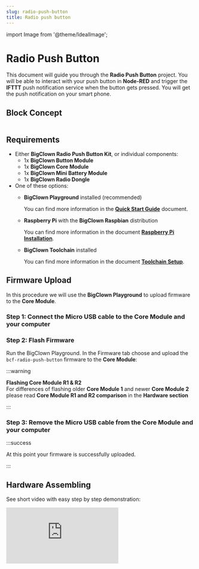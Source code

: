 ```yaml
---
slug: radio-push-button
title: Radio push button
---
```

import Image from '@theme/IdealImage';

# Radio Push Button

This document will guide you through the **Radio Push Button** project. You will be able to interact with your push button in **Node-RED** and trigger the **IFTTT** push notification service when the button gets pressed. You will get the push notification on your smart phone.

## Block Concept

<div class="container">
  <div class="row">
    <Image img={require('./img/radio-push-button/radio-push-button_block-diagram.webp')}/>
  </div>
</div>

## Requirements

* Either **BigClown Radio Push Button Kit**, or individual components:
  * 1x **BigClown Button Module**
  * 1x **BigClown Core Module**
  * 1x **BigClown Mini Battery Module**
  * 1x **BigClown Radio Dongle**
* One of these options:
  * **BigClown Playground** installed (recommended)

    You can find more information in the [**Quick Start Guide**](../basics/quick-start-guide.md) document.

  * **Raspberry Pi** with the **BigClown Raspbian** distribution

    You can find more information in the document [**Raspberry Pi Installation**](../tutorials/raspberry-pi-installation.md).

  * **BigClown Toolchain** installed

    You can find more information in the document [**Toolchain Setup**](../firmware/toolchain-setup.md).

## Firmware Upload

In this procedure we will use the **BigClown Playground** to upload firmware to the **Core Module**.

### Step 1: Connect the Micro USB cable to the **Core Module** and your computer

### Step 2: Flash Firmware

Run the BigClown Playground. In the Firmware tab choose and upload the `bcf-radio-push-button` firmware to the **Core Module**:

:::warning

**Flashing Core Module R1 & R2**  
For differences of flashing older **Core Module 1** and newer **Core Module 2** please read **Core Module R1 and R2 comparison** in the **Hardware section**

:::

### Step 3: Remove the Micro USB cable from the **Core Module** and your computer

:::success

At this point your firmware is successfully uploaded.

:::

## Hardware Assembling

See short video with easy step by step demonstration:

<div style={{ position: 'relative', paddingBottom: '56.25%', height: 0, overflow: 'hidden' }}>
  <iframe
    src="https://www.youtube.com/embed/OCPPKXzCBg0?si=_KXwaBvBpYjCHWzy"     title="YouTube video player"
    style={{ position: 'absolute', top: 0, left: 0, width: '100%', height: '100%' }}
    frameBorder="0"
    allow="accelerometer; autoplay; clipboard-write; encrypted-media; gyroscope; picture-in-picture; web-share"
    allowFullScreen
    referrerPolicy="strict-origin-when-cross-origin"
  />
</div>

### Step 1: Start with the **Mini Battery Module**

### **Step 2:** Plug the **Core Module** on top of the **Mini Battery Module**

### **Step 3:** Plug the **Button Module** on top of the **Core Module**

## Playground Bootstrap

:::danger

If you are using the new **BigClown Playground**, then use the **Functions** tab instead of using [**http://localhost:1880/**](http://localhost:1880/). Also the pairing process is now done in **Devices** tab. For communication test use the **Messages** tab.

:::

### **Step 1:** Open **Node-RED** in your web browser

[http://localhost:1880/](http://localhost:1880/)

### Step 2: You should see the empty workspace with **Flow 1**

### **Step 3:** Insert the following snippet in the flow (using **Menu >> Import**) and click in **Flow 1** tab

<div class="container">
  <div class="row">
    <Image img={require('./img/radio-push-button/radio-push-button_node-red-gw-controls.webp')}/>
  </div>
</div>

:::info

This snippet provides control buttons for gateway/radio commands. These commands are sent over the MQTT protocol.

:::

### Step 4: Deploy the flow using the **Deploy** button in the top-right corner

### Step 5: Open the **debug** tab

<div class="container">
  <div class="row">
    <Image img={require('./img/radio-push-button/radio-push-button_node-red-gw-debug.webp')}/>
  </div>
</div>

:::info

In the **debug** tab, you will be able to see all the MQTT messages.

:::

### Step 6: Click on the **List all gateways** button. You should see a response like this in the **debug** tab

<div class="container">
  <div class="row">
    <Image img={require('./img/radio-push-button/radio-push-button_node-red-gw-list.webp')}/>
  </div>
</div>

:::success

At this point, you've got working **Node-RED**, **MQTT**, **BigClown Radio Dongle**and **BigClown Gateway**.

:::

## Radio Pairing

In this section, we will create a radio link between the **Radio Dongle** and the **Radio Push Button**.

Follow these steps in **Node-RED**:

### Step 1: Click on the **Start node pairing** button

<div class="container">
  <div class="row">
    <Image img={require('./img/radio-push-button/radio-push-button_node-red-gw-pair-start.webp')}/>
  </div>
</div>

### Step 2: Assembly

Insert the batteries into the **Radio Push Button** to send the pairing request (you should also see the red LED on the **Core Module** to be on for about 2 seconds).

### Step 3: Click on the **Stop node pairing** button

<div class="container">
  <div class="row">
    <Image img={require('./img/radio-push-button/radio-push-button_node-red-gw-pair-stop.webp')}/>
  </div>
</div>

:::success

At this point, you've got established a radio link between the node (**Radio Push Button**) and the gateway (**Radio Dongle**).

:::

## Communication Test

Follow these steps in **Node-RED**:

### Step 1: Switch to **debug** tab on the right

### Step 2: Press the button and you should see the counting messages

<div class="container">
  <div class="row">
    <Image img={require('./img/radio-push-button/radio-push-button_radio-test.webp')}/>
  </div>
</div>

:::success

At this point, you've got verified radio communication.

:::

## Enclosure

Optionally put the assembly into the appropriate enclosure, if you have one.

:::info

You can find more information about the enclosures in the document [**Enclosures**](../basics/enclosures.md).

:::

## Integration with IFTTT

In this section, we will create an **Applet** in the **IFTTT** service. The **Applet** is a sort of event-trigger mechanism.

### Step 1: Open the web-browser and go to [**IFTTT**](https://ifttt.com/)

<div class="container">
  <div class="row">
    <Image img={require('./img/radio-push-button/radio-push-button_ifttt-01.webp')}/>
  </div>
</div>

### Step 2: Log in to IFTTT service. You can sign up using your Google or Facebook identity

<div class="container">
  <div class="row">
    <Image img={require('./img/radio-push-button/radio-push-button_ifttt-02.webp')}/>
  </div>
</div>

### Step 3: Go to **My Applets** in the menu and click on the **New Applet** button

<div class="container">
  <div class="row">
    <Image img={require('./img/radio-push-button/radio-push-button_ifttt-03.webp')}/>
  </div>
</div>

### Step 4: Click on **+this** in the `if this then that` sentence

<div class="container">
  <div class="row">
    <Image img={require('./img/radio-push-button/radio-push-button_ifttt-04.webp')}/>
  </div>
</div>

### Step 5: Find a service with the name **Webhooks** and select it

<div class="container">
  <div class="row">
    <Image img={require('./img/radio-push-button/radio-push-button_ifttt-05.webp')}/>
  </div>
</div>

### Step 6: Click on **Receive a web request**

<div class="container">
  <div class="row">
    <Image img={require('./img/radio-push-button/radio-push-button_ifttt-06.webp')}/>
  </div>
</div>

### **Step 7:** Type `button` in the **Event Name** field and click on **Create Trigger**

<div class="container">
  <div class="row">
    <Image img={require('./img/radio-push-button/radio-push-button_ifttt-07.webp')}/>
  </div>
</div>

### **Step 8:** Click on **+that** in the `if this then that` sentence

<div class="container">
  <div class="row">
    <Image img={require('./img/radio-push-button/radio-push-button_ifttt-08.webp')}/>
  </div>
</div>

### Step 9: Find action service with the name **Notifications** and select it

<div class="container">
  <div class="row">
    <Image img={require('./img/radio-push-button/radio-push-button_ifttt-09.webp')}/>
  </div>
</div>

### Step 10: Click on **Send a notification from the IFTTT app**

<div class="container">
  <div class="row">
    <Image img={require('./img/radio-push-button/radio-push-button_ifttt-10.webp')}/>
  </div>
</div>

### **Step 11:** Edit the **Notification** field and insert the text `The button has been pressed on {{OccurredAt}}` and push the **Create action** button

<div class="container">
  <div class="row">
    <Image img={require('./img/radio-push-button/radio-push-button_ifttt-11.webp')}/>
  </div>
</div>

### Step 12: Click on the **Finish** button

<div class="container">
  <div class="row">
    <Image img={require('./img/radio-push-button/radio-push-button_ifttt-12.webp')}/>
  </div>
</div>

### Step 13: Click on the **Webhooks** button

<div class="container">
  <div class="row">
    <Image img={require('./img/radio-push-button/radio-push-button_ifttt-13.webp')}/>
  </div>
</div>

### Step 14: Click on the **Documentation** button

<div class="container">
  <div class="row">
    <Image img={require('./img/radio-push-button/radio-push-button_ifttt-14.webp')}/>
  </div>
</div>

### Step 15: Click on the **event** field

<div class="container">
  <div class="row">
    <Image img={require('./img/radio-push-button/radio-push-button_ifttt-15.webp')}/>
  </div>
</div>

### Step 16: Insert the name `button` in the **event** field and keep the window open

<div class="container">
  <div class="row">
    <Image img={require('./img/radio-push-button/radio-push-button_ifttt-16.webp')}/>
  </div>
</div>

### Step 17: Mobile app

Install the **IFTTT** app on your smart phone and sign in using the same account as you just used to create the applet. Allow the app to use the push notifications when asked

### Step 18: Click on the **Test It** button in the web-browser window

<div class="container">
  <div class="row">
    <Image img={require('./img/radio-push-button/radio-push-button_ifttt-17.webp')}/>
  </div>
</div>

### Step 19: You should receive the push notification on your smart phone within a few seconds

### Step 20: Copy this URL to the clipboard for later use

<div class="container">
  <div class="row">
    <Image img={require('./img/radio-push-button/radio-push-button_ifttt-18.webp')}/>
  </div>
</div>

:::success

At this point, you've got working notification **Applet** in the **IFTTT** service.

:::

## Connect IFTTT in Node-RED

In this section, we will create a link between the button event on MQTT and HTTP request to **IFTTT** which will trigger the push notification.

### Step 1: Switch to your **Node-RED** flow

### Step 2: Insert the following snippet in the flow (using **Menu >> Import**)

```text
[{"id":"e507a379.e9d1d","type":"mqtt in","z":"dfc861b.b2a02a","name":"","topic":"node/push-button:0/push-button/-/event-count","qos":"2","broker":"b9592cd0.2b74f","x":660,"y":760,"wires":[["5d4d5593.80242c"]]},{"id":"62133f2.84223c","type":"http request","z":"dfc861b.b2a02a","name":"","method":"POST","ret":"txt","url":"","tls":"","x":1010,"y":760,"wires":[[]]},{"id":"5d4d5593.80242c","type":"change","z":"dfc861b.b2a02a","name":"","rules":[{"t":"delete","p":"payload","pt":"msg"}],"action":"","property":"","from":"","to":"","reg":false,"x":890,"y":860,"wires":[["62133f2.84223c"]]},{"id":"b9592cd0.2b74f","type":"mqtt-broker","z":"","broker":"127.0.0.1","port":"1883","clientid":"","usetls":false,"compatmode":true,"keepalive":"60","cleansession":true,"willTopic":"","willQos":"0","willPayload":"","birthTopic":"","birthQos":"0","birthPayload":""}]
```

It will look like this:

<div class="container">
  <div class="row">
    <Image img={require('./img/radio-push-button/radio-push-button_node-red-ifttt-snippet.webp')}/>
  </div>
</div>

:::info

This snippet creates a connection between the MQTT topic `node/push-button:0/push-button/-/event-count` and an HTTP request. Before passing the message to the HTTP request, we remove the `payload` parameter since it would be used in the HTTP request body.

:::

### Step 3: Double click on **http request** node and edit the IFTTT URL obtained in the previous section

<div class="container">
  <div class="row">
    <Image img={require('./img/radio-push-button/radio-push-button_node-red-ifttt-url.webp')}/>
  </div>
</div>

### Step 4: Save the URL by clicking on the **Done** button

### Step 5: Deploy the flow using the **Deploy** button in the top-right corner

:::success

At this point, you should get a push notification when you press the button.

:::

## Related Documents

* [**Raspberry Pi Installation**](../tutorials/raspberry-pi-installation.md)
* [**Toolchain Setup**](../firmware/toolchain-setup.md)
* [**Toolchain Guide**](../firmware/toolchain-guide.md)